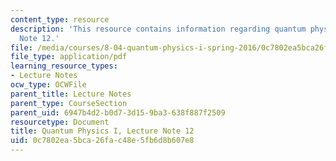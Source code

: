 ```yaml
---
content_type: resource
description: 'This resource contains information regarding quantum physics: Lecture
  Note 12.'
file: /media/courses/8-04-quantum-physics-i-spring-2016/0c7802ea5bca26fac48e5fb6d8b607e8_MIT8_04S16_LecNotes12.pdf
file_type: application/pdf
learning_resource_types:
- Lecture Notes
ocw_type: OCWFile
parent_title: Lecture Notes
parent_type: CourseSection
parent_uid: 6947b4d2-b0d7-3d15-9ba3-638f887f2509
resourcetype: Document
title: Quantum Physics I, Lecture Note 12
uid: 0c7802ea-5bca-26fa-c48e-5fb6d8b607e8
---
```

